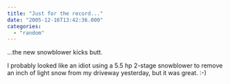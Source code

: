 ```yaml
---
title: "Just for the record..."
date: "2005-12-16T13:42:36.000"
categories: 
  - "random"
---
```


...the new snowblower kicks butt.

I probably looked like an idiot using a 5.5 hp 2-stage snowblower to remove an inch of light snow from my driveway yesterday, but it was great. :-)
